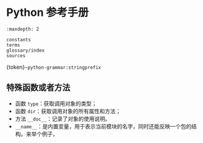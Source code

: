 # Python 参考手册

```{toctree}
:maxdepth: 2

constants
terms
glossary/index
sources
```

{token}`~python-grammar:stringprefix`

## 特殊函数或者方法

- 函数 `type`：获取调用对象的类型；
- 函数 `dir`：获取调用对象的所有属性和方法；
- 方法 `__doc__`：记录了对象的使用说明。
- `__name__`：是内置变量，用于表示当前模块的名字，同时还能反映一个包的结构。来举个例子，